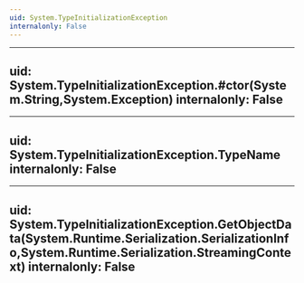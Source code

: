 ```yaml
---
uid: System.TypeInitializationException
internalonly: False
---
```


---
uid: System.TypeInitializationException.#ctor(System.String,System.Exception)
internalonly: False
---

---
uid: System.TypeInitializationException.TypeName
internalonly: False
---

---
uid: System.TypeInitializationException.GetObjectData(System.Runtime.Serialization.SerializationInfo,System.Runtime.Serialization.StreamingContext)
internalonly: False
---
